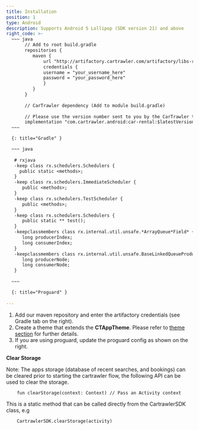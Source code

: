 ```yaml
---
title: Installation
position: 1
type: Android
description: Supports Android 5 Lollipop (SDK version 21) and above
right_code: >-
  ~~~ java
       // Add to root build.gradle
       repositories {
          maven {
              url "http://artifactory.cartrawler.com/artifactory/libs-release-local"
              credentials { 
              username = "your_username_here" 
              password = "your_password_here" 
              }
          }
       }
       
       // CarTrawler dependency (Add to module build.gradle)
                   
       // Please use the version number sent to you by the CarTrawler team
       implementation "com.cartrawler.android:car-rental:$latestVersion" 
  ~~~

  {: title="Gradle" }

  ~~~ java 
  
   # rxjava
   -keep class rx.schedulers.Schedulers {
     public static <methods>;
   }
   -keep class rx.schedulers.ImmediateScheduler {
      public <methods>;
   }
   -keep class rx.schedulers.TestScheduler {
      public <methods>;
   }
   -keep class rx.schedulers.Schedulers {
      public static ** test();
   }
   -keepclassmembers class rx.internal.util.unsafe.*ArrayQueue*Field* {
      long producerIndex;
      long consumerIndex;
   }
   -keepclassmembers class rx.internal.util.unsafe.BaseLinkedQueueProducerNodeRef {
      long producerNode;
      long consumerNode;
   }
   
  ~~~

  {: title="Proguard" }
  
---
```


1. Add our maven repository and enter the artifactory credentials (see Gradle tab on the right).
2. Create a theme that extends the **CTAppTheme**. Please refer to <a href="https://cartrawler.github.io/#section_style_guidetheming" target="_blank">theme section</a> for further details.
3. If you are using proguard, update the proguard config as shown on the right.

**Clear Storage**

Note: The apps storage (database of recent searches, and bookings) can be cleared prior to starting the cartrawler flow, the following API can be used to clear the storage.
        
        fun clearStorage(context: Context) // Pass an Activity context
        
This is a static method that can be called directly from the CartrawlerSDK class, e.g

        CartrawlerSDK.clearStorage(activity)
       
